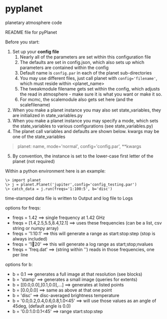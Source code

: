 pyplanet
========

planetary atmosphere code

README file for pyPlanet

Before you start:

1. Set up your **config file**
    1. Nearly all of the parameters are set within this configuration file
    2. The defaults are set in config.json, which also sets up which parameters are contained within the config
    3. Default name is `config.par` in each of the planet sub-directories
    4. You may use different files, just call planet with `config='filename'`, which must reside within <planet_name>
    5. The tweakmodule filename gets set within the config, which adjusts the read in atmosphere - make sure it is what you want or make it so.
    6. For mcmc, the scalemodule also gets set here (and the scalefilename)
2. When you make a planet instance you may also set state_variables, they are initialized in state_variables.py
3. When you make a planet instance you may specify a mode, which sets the state_variables to various configurations (see state_variables.py)
4. The planet call variables and defaults are shown below.  kwargs may be one of the state_variables
> planet:  name, mode='normal', config='config.par', \*\*kwargs
5. By convention, the instance is set to the lower-case first letter of the planet (not required)


Within a python environment here is an example:
```
\> import planet
\> j = planet.Planet('jupiter',config='config_testing.par')
\> catch_data = j.run(freqs='1:100:5', b='disc')
```
time-stamped data file is written to Output and log file to Logs

options for freqs:
* freqs = 1.42    ==> single frequency at 1.42 GHz
* freqs = [1.4,2.5,5.5,8.4,12.1]  ==> uses these frequencies (can be a list, csv string or numpy array)
* freqs = '1:10:1' ==> this will generate a range as start:stop:step (stop is always included)
* freqs = '1:100:20' ==> this will generate a log range as start;stop;nvalues
* freqs = 'freq.dat'   ==> (string within '') reads in those frequencies, one per line


options for b:
* b = 0.1  ==> generates a full image at that resolution (see blocks)
* b = 'stamp' ==> generates a small image (queries for extents)
* b = [[0.0,0.0],[0.1,0.0],...]  ==> generates at listed points
* b = [0.0,0.0] ==> same as above at that one point
* b = 'disc' ==> disc-averaged brightness temperature
* b = '0.0,0.2,0.4,0.6,0.8,1.0<45' ==> will use those values as an angle of 45deg, (default angle is 0.0)
* b = '0.0:1.0:0.1<45' ==> range start:stop:step<angle                                                  >


